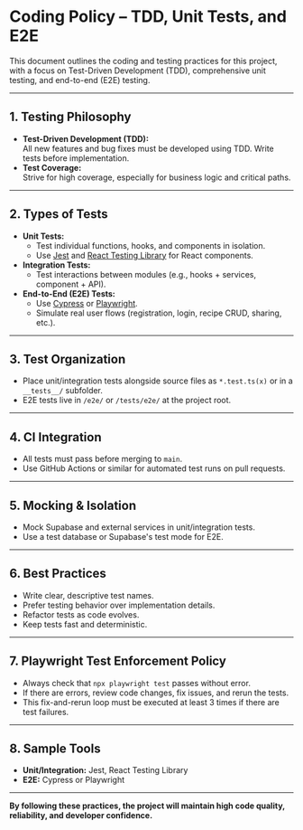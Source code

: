 # Coding Policy – TDD, Unit Tests, and E2E

This document outlines the coding and testing practices for this project, with a focus on Test-Driven Development (TDD), comprehensive unit testing, and end-to-end (E2E) testing.

---

## 1. Testing Philosophy

- **Test-Driven Development (TDD):**  
  All new features and bug fixes must be developed using TDD. Write tests before implementation.
- **Test Coverage:**  
  Strive for high coverage, especially for business logic and critical paths.

---

## 2. Types of Tests

- **Unit Tests:**  
  - Test individual functions, hooks, and components in isolation.
  - Use [Jest](https://jestjs.io/) and [React Testing Library](https://testing-library.com/docs/react-testing-library/intro/) for React components.
- **Integration Tests:**  
  - Test interactions between modules (e.g., hooks + services, component + API).
- **End-to-End (E2E) Tests:**  
  - Use [Cypress](https://www.cypress.io/) or [Playwright](https://playwright.dev/).
  - Simulate real user flows (registration, login, recipe CRUD, sharing, etc.).

---

## 3. Test Organization

- Place unit/integration tests alongside source files as `*.test.ts(x)` or in a `__tests__/` subfolder.
- E2E tests live in `/e2e/` or `/tests/e2e/` at the project root.

---

## 4. CI Integration

- All tests must pass before merging to `main`.
- Use GitHub Actions or similar for automated test runs on pull requests.

---

## 5. Mocking & Isolation

- Mock Supabase and external services in unit/integration tests.
- Use a test database or Supabase's test mode for E2E.

---

## 6. Best Practices

- Write clear, descriptive test names.
- Prefer testing behavior over implementation details.
- Refactor tests as code evolves.
- Keep tests fast and deterministic.

---

## 7. Playwright Test Enforcement Policy

- Always check that `npx playwright test` passes without error.
- If there are errors, review code changes, fix issues, and rerun the tests.
- This fix-and-rerun loop must be executed at least 3 times if there are test failures.

---

## 8. Sample Tools

- **Unit/Integration:** Jest, React Testing Library
- **E2E:** Cypress or Playwright

---

**By following these practices, the project will maintain high code quality, reliability, and developer confidence.**
